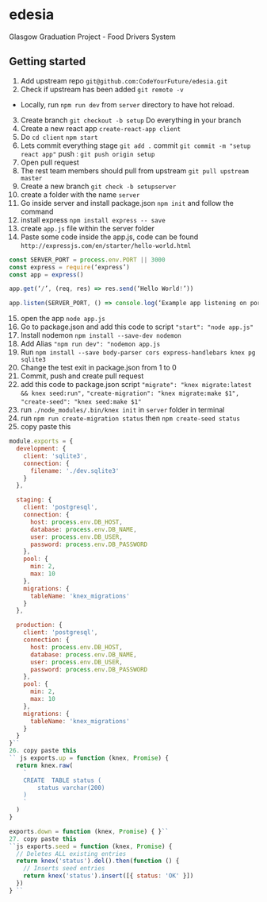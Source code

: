 # edesia

Glasgow Graduation Project - Food Drivers System

## Getting started

1.  Add upstream repo `git@github.com:CodeYourFuture/edesia.git`
2.  Check if upstream has been added `git remote -v`

- Locally, run `npm run dev` from `server` directory to have hot reload.

3.  Create branch `git checkout -b setup` Do everything in your branch
4.  Create a new react app `create-react-app client`
5.  Do
    `cd client`
    `npm start`
6.  Lets commit everything
    stage `git add .`
    commit `git commit -m "setup react app"`
    push : `git push origin setup`
7.  Open pull request
8.  The rest team members should pull from upstream `git pull upstream master`
9.  Create a new branch `git check -b setupserver`
10. create a folder with the name `server`
11. Go inside server and install package.json `npm init` and follow the command
12. install express `npm install express -- save`
13. create `app.js` file within the server folder
14. Paste some code inside the app.js, code can be found `http://expressjs.com/en/starter/hello-world.html`

```js
const SERVER_PORT = process.env.PORT || 3000
const express = require(‘express’)
const app = express()

app.get(‘/’, (req, res) => res.send(‘Hello World!’))

app.listen(SERVER_PORT, () => console.log(‘Example app listening on port 3000!’))
```

15. open the app `node app.js`
16. Go to package.json and add this code to script `"start": "node app.js"`
17. Install nodemon `npm install --save-dev nodemon`
18. Add Alias `"npm run dev": "nodemon app.js`
19. Run `npm install --save body-parser cors express-handlebars knex pg sqlite3`
20. Change the test exit in package.json from 1 to 0
21. Commit, push and create pull request
22. add this code to package.json script
    `"migrate": "knex migrate:latest && knex seed:run",`
    `"create-migration": "knex migrate:make $1",`
    `"create-seed": "knex seed:make $1"`
23. run `./node_modules/.bin/knex init` in `server` folder in terminal
24. run `npm run create-migration status` then
    `npm create-seed status`
25. copy paste this

```js // Update with your config settings.
module.exports = {
  development: {
    client: 'sqlite3',
    connection: {
      filename: './dev.sqlite3'
    }
  },

  staging: {
    client: 'postgresql',
    connection: {
      host: process.env.DB_HOST,
      database: process.env.DB_NAME,
      user: process.env.DB_USER,
      password: process.env.DB_PASSWORD
    },
    pool: {
      min: 2,
      max: 10
    },
    migrations: {
      tableName: 'knex_migrations'
    }
  },

  production: {
    client: 'postgresql',
    connection: {
      host: process.env.DB_HOST,
      database: process.env.DB_NAME,
      user: process.env.DB_USER,
      password: process.env.DB_PASSWORD
    },
    pool: {
      min: 2,
      max: 10
    },
    migrations: {
      tableName: 'knex_migrations'
    }
  }
}``
26. copy paste this
`` js exports.up = function (knex, Promise) {
  return knex.raw(
    `
    CREATE  TABLE status (
        status varchar(200)
    )
    `
  )
}

exports.down = function (knex, Promise) { }``
27. copy paste this
``js exports.seed = function (knex, Promise) {
  // Deletes ALL existing entries
  return knex('status').del().then(function () {
    // Inserts seed entries
    return knex('status').insert([{ status: 'OK' }])
  })
} ``
```
